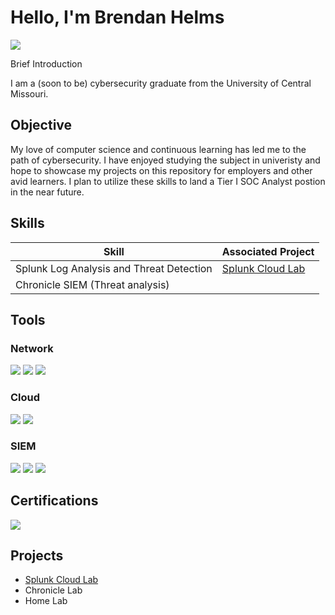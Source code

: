 # Hello, I'm Brendan Helms
<a href="https://www.linkedin.com/in/brendan-helms"><img src="https://img.shields.io/badge/-LinkedIn-0072b1?&style=for-the-badge&logo=linkedin&logoColor=white" /></a>

Brief Introduction

I am a (soon to be) cybersecurity graduate from the University of Central Missouri.

## Objective

My love of computer science and continuous learning has led me to the path of cybersecurity. I have enjoyed studying the subject in univeristy and hope
to showcase my projects on this repository for employers and other avid learners. I plan to utilize these skills to land a Tier I SOC Analyst postion in
the near future.

## Skills

| Skill                                         | Associated Project         |
|-----------------------------------------------|----------------------------|
| Splunk Log Analysis and Threat Detection      | <a href="https://github.com/BHelmss/Splunk-Cloud-Lab">Splunk Cloud Lab</a>|
| Chronicle SIEM (Threat analysis)              | |

## Tools

### Network
<div>
    <img src="https://img.shields.io/badge/-Wireshark-1679A7?&style=for-the-badge&logo=Wireshark&logoColor=white" />
    <img src="https://img.shields.io/badge/-Suricata-EF3B2D?&style=for-the-badge&logo=Suricata&logoColor=white" />
    <img src="https://img.shields.io/badge/-Samba-009e73?&style=for-the-badge&logo=Samba&logoColor=white" />
</div>

### Cloud
<div>
    <img src="https://img.shields.io/badge/-AWS-232F3E?&style=for-the-badge&logo=Amazon-AWS&logoColor=white" />
    <img src="https://img.shields.io/badge/-Google%20Cloud-4285F4?&style=for-the-badge&logo=Google-Cloud&logoColor=white" />
</div>

### SIEM
<div>
    <img src="https://img.shields.io/badge/-Splunk-000000?&style=for-the-badge&logo=Splunk&logoColor=white" />
    <img src="https://img.shields.io/badge/-Chronicle-4285F4?&style=for-the-badge&logo=Google&logoColor=white" />
    <img src="https://img.shields.io/badge/-Elastic-005571?&style=for-the-badge&logo=Elastic&logoColor=white" />
</div>

## Certifications
<div>
<img src="https://img.shields.io/badge/-Google%20Cybersecurity%20Certificate-4285F4?&style=for-the-badge&logo=Google&logoColor=white" />
</div>

## Projects
- <a href="https://github.com/BHelmss/Splunk-Cloud-Lab">Splunk Cloud Lab</a>
- Chronicle Lab
- Home Lab
